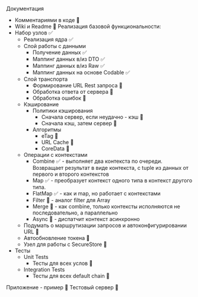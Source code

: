 Документация
  - Комментариями в коде 🚫
  - Wiki и Readme 🚫
Реализация базовой функциональности:
- Набор узлов ✅
  - Реализация ядра ✅
  - Слой работы с данными
    - Получение данных ✅
    - Маппинг данных в/из DTO ✅
    - Маппинг данных в/из Raw ✅
    - Маппинг данных на основе Codable ✅
  - Слой транспорта 
    - Формирование URL Rest запроса 🚫
    - Обработка ответа от сервера 🚫
    - Обработка ошибок 🚫
  - Кэширование
    - Политики кэширования
      - Сначала сервер, если неудачно - кэш 🚫
      - Сначала кэш, затем сервер 🚫
    - Алгоритмы
      - eTag 🚫
      - URL Cache 🚫
      - CoreData 🚫
  - Операции с контекстами
    - Combine ✅ - выполняет два контекста по очереди. Возвращает результат в виде контекста, с tuple из данных от первого и второго контекстов
    - Map ✅ - преобразует контекст одного типа в контекст другого типа. 
    - FlatMap ✅ - как и map, но работает с контекстами
    - Filter 🚫 - аналог filter для Array
    - Merge 🚫 - как combine, только контексты исполняются не последовательно, а параллельно
    - Async 🚫 - диспатчит контекст асинхронно
  - Подумать о маршрутизации запросов и автоконфигурировании URL 🚫
  - Автообновление токена 🚫
  - Узел для работы с SecureStore 🚫
- Тесты
  - Unit Tests
    - Тесты для всех услов 🚫
  - Integration Tests
    - Тесты для всех default chain 🚫

Приложение - пример 🚫
Тестовый сервер 🚫
